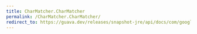 ```yaml
---
title: CharMatcher.CharMatcher
permalink: /CharMatcher.CharMatcher/
redirect_to: https://guava.dev/releases/snapshot-jre/api/docs/com/google/common/base/CharMatcher.html#CharMatcher--
---
```

